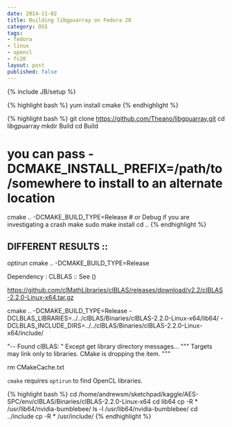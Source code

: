 ```yaml
---
date: 2014-11-02
title: Building libgpuarray on Fedora 20
category: OSS
tags:
- fedora
- linux
- opencl
- fc20
layout: post
published: false
---
```

{% include JB/setup %}

{% highlight bash %}
yum install cmake
{% endhighlight %}

{% highlight bash %}
git clone https://github.com/Theano/libgpuarray.git
cd libgpuarray
mkdir Build
cd Build
# you can pass -DCMAKE_INSTALL_PREFIX=/path/to/somewhere to install to an alternate location
cmake .. -DCMAKE_BUILD_TYPE=Release # or Debug if you are investigating a crash
make
sudo make install
cd ..
{% endhighlight %}

## DIFFERENT RESULTS ::
optirun cmake .. -DCMAKE_BUILD_TYPE=Release

Dependency : CLBLAS :: See ()

https://github.com/clMathLibraries/clBLAS/releases/download/v2.2/clBLAS-2.2.0-Linux-x64.tar.gz

cmake .. -DCMAKE_BUILD_TYPE=Release -DCLBLAS_LIBRARIES=../../clBLAS/Binaries/clBLAS-2.2.0-Linux-x64/lib64/ -DCLBLAS_INCLUDE_DIRS=../../clBLAS/Binaries/clBLAS-2.2.0-Linux-x64/include/

"-- Found clBLAS: "
Except get library directory messages...
""" Targets may link only to libraries.  CMake is dropping the item. """


rm CMakeCache.txt


```cmake``` requires ```optirun``` to find OpenCL libraries.

{% highlight bash %}
cd /home/andrewsm/sketchpad/kaggle/AES-SPC/env/clBLAS/Binaries/clBLAS-2.2.0-Linux-x64
cd lib64
cp -R * /usr/lib64/nvidia-bumblebee/
ls -l /usr/lib64/nvidia-bumblebee/
cd ../include
cp -R * /usr/include/
{% endhighlight %}
